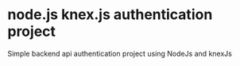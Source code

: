 # node.js knex.js authentication project
Simple backend api authentication project using NodeJs and knexJs
